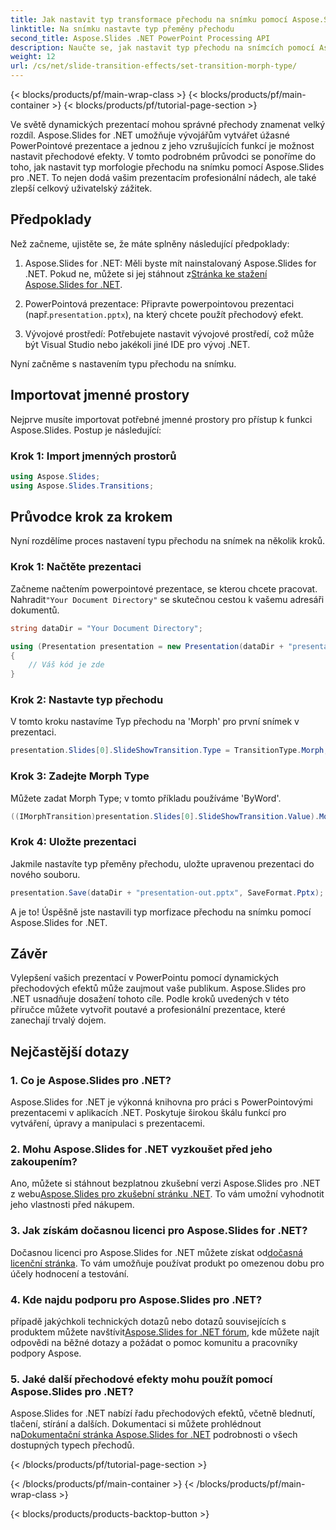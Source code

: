 ```yaml
---
title: Jak nastavit typ transformace přechodu na snímku pomocí Aspose.Slides
linktitle: Na snímku nastavte typ přeměny přechodu
second_title: Aspose.Slides .NET PowerPoint Processing API
description: Naučte se, jak nastavit typ přechodu na snímcích pomocí Aspose.Slides pro .NET. Podrobný průvodce s příklady kódu. Vylepšete své prezentace hned teď!
weight: 12
url: /cs/net/slide-transition-effects/set-transition-morph-type/
---
```


{< blocks/products/pf/main-wrap-class >}
{< blocks/products/pf/main-container >}
{< blocks/products/pf/tutorial-page-section >}


Ve světě dynamických prezentací mohou správné přechody znamenat velký rozdíl. Aspose.Slides for .NET umožňuje vývojářům vytvářet úžasné PowerPointové prezentace a jednou z jeho vzrušujících funkcí je možnost nastavit přechodové efekty. V tomto podrobném průvodci se ponoříme do toho, jak nastavit typ morfologie přechodu na snímku pomocí Aspose.Slides pro .NET. To nejen dodá vašim prezentacím profesionální nádech, ale také zlepší celkový uživatelský zážitek.

## Předpoklady

Než začneme, ujistěte se, že máte splněny následující předpoklady:

1.  Aspose.Slides for .NET: Měli byste mít nainstalovaný Aspose.Slides for .NET. Pokud ne, můžete si jej stáhnout z[Stránka ke stažení Aspose.Slides for .NET](https://releases.aspose.com/slides/net/).

2.  PowerPointová prezentace: Připravte powerpointovou prezentaci (např.`presentation.pptx`), na který chcete použít přechodový efekt.

3. Vývojové prostředí: Potřebujete nastavit vývojové prostředí, což může být Visual Studio nebo jakékoli jiné IDE pro vývoj .NET.

Nyní začněme s nastavením typu přechodu na snímku.

## Importovat jmenné prostory

Nejprve musíte importovat potřebné jmenné prostory pro přístup k funkci Aspose.Slides. Postup je následující:

### Krok 1: Import jmenných prostorů

```csharp
using Aspose.Slides;
using Aspose.Slides.Transitions;
```

## Průvodce krok za krokem

Nyní rozdělíme proces nastavení typu přechodu na snímek na několik kroků.

### Krok 1: Načtěte prezentaci

 Začneme načtením powerpointové prezentace, se kterou chcete pracovat. Nahradit`"Your Document Directory"` se skutečnou cestou k vašemu adresáři dokumentů.

```csharp
string dataDir = "Your Document Directory";

using (Presentation presentation = new Presentation(dataDir + "presentation.pptx"))
{
    // Váš kód je zde
}
```

### Krok 2: Nastavte typ přechodu

V tomto kroku nastavíme Typ přechodu na 'Morph' pro první snímek v prezentaci.

```csharp
presentation.Slides[0].SlideShowTransition.Type = TransitionType.Morph;
```

### Krok 3: Zadejte Morph Type

Můžete zadat Morph Type; v tomto příkladu používáme 'ByWord'.

```csharp
((IMorphTransition)presentation.Slides[0].SlideShowTransition.Value).MorphType = TransitionMorphType.ByWord;
```

### Krok 4: Uložte prezentaci

Jakmile nastavíte typ přeměny přechodu, uložte upravenou prezentaci do nového souboru.

```csharp
presentation.Save(dataDir + "presentation-out.pptx", SaveFormat.Pptx);
```

A je to! Úspěšně jste nastavili typ morfizace přechodu na snímku pomocí Aspose.Slides for .NET.

## Závěr

Vylepšení vašich prezentací v PowerPointu pomocí dynamických přechodových efektů může zaujmout vaše publikum. Aspose.Slides pro .NET usnadňuje dosažení tohoto cíle. Podle kroků uvedených v této příručce můžete vytvořit poutavé a profesionální prezentace, které zanechají trvalý dojem.

## Nejčastější dotazy

### 1. Co je Aspose.Slides pro .NET?

Aspose.Slides for .NET je výkonná knihovna pro práci s PowerPointovými prezentacemi v aplikacích .NET. Poskytuje širokou škálu funkcí pro vytváření, úpravy a manipulaci s prezentacemi.

### 2. Mohu Aspose.Slides for .NET vyzkoušet před jeho zakoupením?

 Ano, můžete si stáhnout bezplatnou zkušební verzi Aspose.Slides pro .NET z webu[Aspose.Slides pro zkušební stránku .NET](https://releases.aspose.com/). To vám umožní vyhodnotit jeho vlastnosti před nákupem.

### 3. Jak získám dočasnou licenci pro Aspose.Slides for .NET?

 Dočasnou licenci pro Aspose.Slides for .NET můžete získat od[dočasná licenční stránka](https://purchase.aspose.com/temporary-license/). To vám umožňuje používat produkt po omezenou dobu pro účely hodnocení a testování.

### 4. Kde najdu podporu pro Aspose.Slides pro .NET?

 případě jakýchkoli technických dotazů nebo dotazů souvisejících s produktem můžete navštívit[Aspose.Slides for .NET fórum](https://forum.aspose.com/), kde můžete najít odpovědi na běžné dotazy a požádat o pomoc komunitu a pracovníky podpory Aspose.

### 5. Jaké další přechodové efekty mohu použít pomocí Aspose.Slides pro .NET?

 Aspose.Slides for .NET nabízí řadu přechodových efektů, včetně blednutí, tlačení, stírání a dalších. Dokumentaci si můžete prohlédnout na[Dokumentační stránka Aspose.Slides for .NET](https://reference.aspose.com/slides/net/) podrobnosti o všech dostupných typech přechodů.


{< /blocks/products/pf/tutorial-page-section >}

{< /blocks/products/pf/main-container >}
{< /blocks/products/pf/main-wrap-class >}

{< blocks/products/products-backtop-button >}
